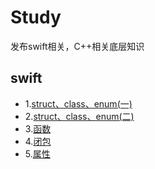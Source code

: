 # Study
发布swift相关，C++相关底层知识
## swift
- 1.[struct、class、enum(一)](https://github.com/lyp1992/Study/blob/master/Swift/Struct%20%E3%80%81Class%E3%80%81enum%20.md)
- 2.[struct、class、enum(二)](https://github.com/lyp1992/Study/blob/master/Swift/struct%E3%80%81class%E3%80%81enum(%E4%BA%8C).md)
- 3.[函数](https://github.com/lyp1992/Study/blob/master/Swift/%E5%87%BD%E6%95%B0.md)
- 4.[闭包](https://github.com/lyp1992/Study/blob/master/Swift/%E9%97%AD%E5%8C%85%20.md)
- 5.[属性](https://github.com/lyp1992/Study/blob/master/Swift/%E5%B1%9E%E6%80%A7.md)
